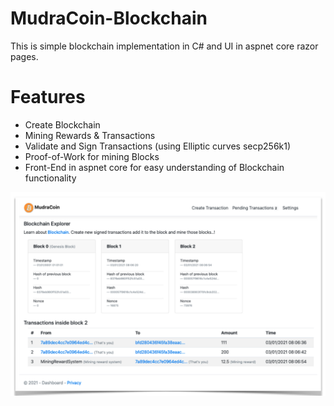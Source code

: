 # MudraCoin-Blockchain
This is simple blockchain implementation in C# and UI in aspnet core razor pages.

# Features 
- Create Blockchain
- Mining Rewards & Transactions
- Validate and Sign Transactions (using Elliptic curves secp256k1)
- Proof-of-Work for mining Blocks
- Front-End in aspnet core for easy understanding of Blockchain functionality

![UI Dashboard](https://github.com/dhirajkhodade/MudraCoin-Blockchain/blob/main/ScreenShot.png?raw=true)
